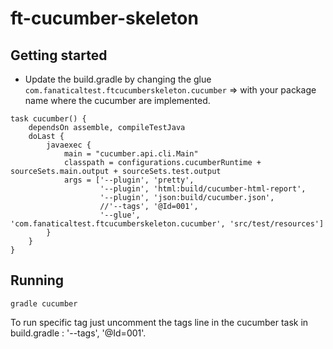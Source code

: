 # ft-cucumber-skeleton

## Getting started
* Update the build.gradle by changing the glue 
`com.fanaticaltest.ftcucumberskeleton.cucumber` => with your package name where the cucumber are implemented.
```
task cucumber() {
	dependsOn assemble, compileTestJava
	doLast {
		javaexec {
			main = "cucumber.api.cli.Main"
			classpath = configurations.cucumberRuntime + sourceSets.main.output + sourceSets.test.output
			args = ['--plugin', 'pretty',
					'--plugin', 'html:build/cucumber-html-report',
					'--plugin', 'json:build/cucumber.json',
					//'--tags', '@Id=001',
					'--glue', 'com.fanaticaltest.ftcucumberskeleton.cucumber', 'src/test/resources']
		}
	}
}
```

## Running
```
gradle cucumber
```
To run specific tag just uncomment the tags line in the cucumber task in build.gradle : '--tags', '@Id=001'.
